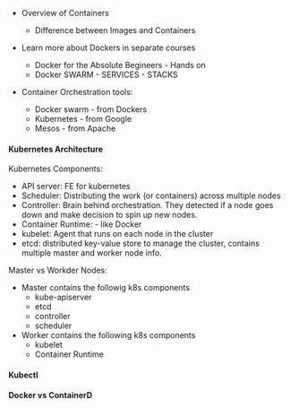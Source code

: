 - Overview of Containers
    - Difference between Images and Containers

- Learn more about Dockers in separate courses
    - Docker for the Absolute Begineers - Hands on
    - Docker SWARM - SERVICES - STACKS

- Container Orchestration tools:
    - Docker swarm - from Dockers
    - Kubernetes - from Google
    - Mesos - from Apache

#### Kubernetes Architecture

Kubernetes Components: 
- API server: FE for kubernetes
- Scheduler: Distributing the work (or containers) across multiple nodes
- Controller: Brain behind orchestration. They detected if a node goes down and make decision to spin up new nodes. 
- Container Runtime:  - like Docker
- kubelet: Agent that runs on each node in the cluster
- etcd: distributed key-value store to manage the cluster, contains multiple master and worker node info. 

Master vs Workder Nodes:
- Master contains the followig k8s components
    - kube-apiserver
    - etcd
    - controller
    - scheduler
- Worker contains the following k8s components
    - kubelet
    - Container Runtime

#### Kubectl

#### Docker vs ContainerD

